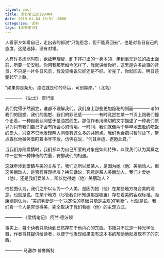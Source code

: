```yaml
---
layout: post
title: 读书笔记20190404
date: 2019-04-04 13:51 -0600
categories: 读书
tags: [读书笔记]
---
```


人看家乡如看自己，走出去的都说“只能思念，但不能真回去”，也是对昔日自己的态度，这是选择，没有对错。

人有许多虚弱时刻，欲放弃理智，卸下摔打出的一身本领，走到毫无罪过的故土面前，所要一份安慰。你问我那里如今怎样了，我就讲给你听，这里是许多故事的背景，不只是一片冬日风景，我没资格说它好还是不好。听完了，你就回去，明日还要起早上路。

“如果你是条船，漂泊就是你的命运，可别靠岸。”（北岛）

———— 《尘土》 贾行家


我们觉得孑然孤立，谁都不理解我们。我们身上那些更加隐秘的侧面————诸如我们的困惑、我们的愠怒、我们的罪恶感————有时竟然在某一书页上跟我们撞个正着，一种自我认同感于是油然而生。那位作者用确切的文字描述了一种我们原以为只有我们自己才会有所会心的情境，一时间，我们就像两个早早地去赴约吃饭的爱人，兴奋不已地发现两人间竟有这么多的共同点。我们也会把书暂时放下，带点乖张地微笑着盯着书脊不放，仿佛在说，“何其幸运，邂逅此君。”

当我们身陷爱情时，我们都以为自己所爱的对象是如此特殊，以致我们认为冥冥之中一定有一种神奇的力量，安排我们的相遇。

这就牵涉到爱情与美的关系了。我们之所以爱某人，是因为她（他）美丽动人。但这美丽动人，是否有客观标准？换句话说，究竟是某人美丽动人，我们才爱她（他），还是我们爱某人，所以觉得她（他）美丽动人？

柏拉图认为，我们之所以认为一个人美，是因为她（他）在某些地方符合美的理念。也就是说，在某个地方（尽管我们不知道那是哪里）存在着美的客观标准。而康德则认为，“美的判断是一个‘决定性的基础只能是主观的’判断”，也就是说，我们看一个人是否觉得美，完全取决于我们看她（他）的主观方式。

———— 《爱情笔记》 阿兰·德波顿


事实上，每个读者只能读到已然存在于他内心的东西。书籍只不过是一种光学仪器，作者将其提供给读者，以便于他发现如果没有这本书的帮助他就发现不了的东西。

———— 马塞尔·普鲁斯特
